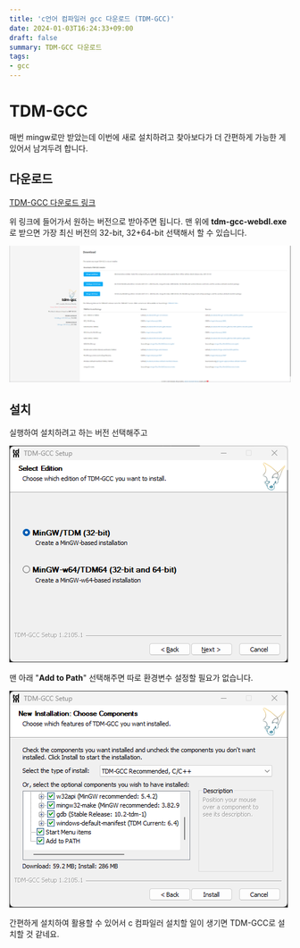 ```yaml
---
title: 'c언어 컴파일러 gcc 다운로드 (TDM-GCC)'
date: 2024-01-03T16:24:33+09:00
draft: false
summary: TDM-GCC 다운로드
tags:
- gcc
---
```


# TDM-GCC

매번 mingw로만 받았는데 이번에 새로 설치하려고 찾아보다가 더 간편하게 가능한 게 있어서 남겨두려 합니다.

## 다운로드

[TDM-GCC 다운로드 링크](https://jmeubank.github.io/tdm-gcc/download/)

위 링크에 들어가서 원하는 버전으로 받아주면 됩니다.
맨 위에 **tdm-gcc-webdl.exe**로 받으면 가장 최신 버전의 32-bit, 32+64-bit 선택해서 할 수 있습니다.

![TDM-GCC](images/download-page.png)

## 설치

실행하여 설치하려고 하는 버전 선택해주고 

![Setup](images/tdm-gcc.png)

맨 아래 "**Add to Path**" 선택해주면 따로 환경변수 설정할 필요가 없습니다.

![add_to_path](images/add_to_path.png)

간편하게 설치하여 활용할 수 있어서 c 컴파일러 설치할 일이 생기면 TDM-GCC로 설치할 것 같네요.